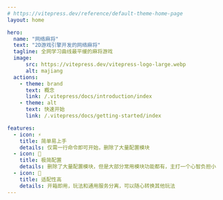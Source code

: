 ```yaml
---
# https://vitepress.dev/reference/default-theme-home-page
layout: home

hero:
  name: "网络麻将"
  text: "2D游戏引擎开发的网络麻将"
  tagline: 全网学习曲线最平缓的麻将游戏
  image:
      src: https://vitepress.dev/vitepress-logo-large.webp
      alt: majiang
  actions:
    - theme: brand
      text: 概念
      link: /.vitepress/docs/introduction/index
    - theme: alt
      text: 快速开始
      link: /.vitepress/docs/getting-started/index

features:
  - icon: ⚡️
    title: 简单易上手
    details: 仅需一行命令即可开始，删除了大量配置模块
  - icon: 🚀
    title: 极简配置
    details: 删除了大量配置模块，但是大部分常用模块功能都有，主打一个心智负担小
  - icon: 📝
    title: 适配性高
    details: 开箱即用，玩法和通用服务分离，可以随心转换其他玩法
---
```


